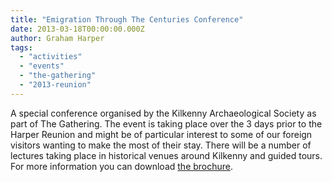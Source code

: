 ```yaml
---
title: "Emigration Through The Centuries Conference"
date: 2013-03-18T00:00:00.000Z
author: Graham Harper
tags:
  - "activities"
  - "events"
  - "the-gathering"
  - "2013-reunion"
---
```


A special conference organised by the Kilkenny Archaeological Society as part of The Gathering. The event is taking place over the 3 days prior to the Harper Reunion and might be of particular interest to some of our foreign visitors wanting to make the most of their stay. There will be a number of lectures taking place in historical venues around Kilkenny and guided tours. For more information you can download [the brochure](https://f001.backblazeb2.com/file/harperfamily-media/Emigration-through-th-centuries-conference-leaflet.pdf).
